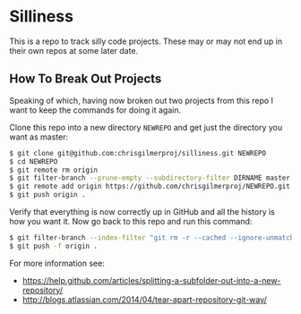 # Silliness

This is a repo to track silly code projects.  These may or may not end up in
their own repos at some later date.

## How To Break Out Projects

Speaking of which, having now broken out two projects from this repo I want to
keep the commands for doing it again.

Clone this repo into a new directory `NEWREPO` and get just the directory you
want as master:

```sh
$ git clone git@github.com:chrisgilmerproj/silliness.git NEWREPO
$ cd NEWREPO
$ git remote rm origin
$ git filter-branch --prune-empty --subdirectory-filter DIRNAME master
$ git remote add origin https://github.com/chrisgilmerproj/NEWREPO.git
$ git push origin .
```

Verify that everything is now correctly up in GitHub and all the history is how
you want it.  Now go back to this repo and run this command:

```sh
$ git filter-branch --index-filter "git rm -r --cached --ignore-unmatch DIRNAME" --prune-empty
$ git push -f origin .
```

For more information see:
- https://help.github.com/articles/splitting-a-subfolder-out-into-a-new-repository/
- http://blogs.atlassian.com/2014/04/tear-apart-repository-git-way/
